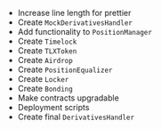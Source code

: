 - Increase line length for prettier
- Create `MockDerivativesHandler`
- Add functionality to `PositionManager`
- Create `Timelock`
- Create `TLXToken`
- Create `Airdrop`
- Create `PositionEqualizer`
- Create `Locker`
- Create `Bonding`
- Make contracts upgradable
- Deployment scripts
- Create final `DerivativesHandler`
